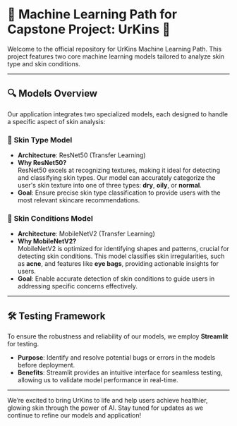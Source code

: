 # 🧠 **Machine Learning Path for Capstone Project: UrKins** 🧠  

Welcome to the official repository for UrKins Machine Learning Path. This project features two core machine learning models tailored to analyze skin type and skin conditions.  

---

## 🔍 **Models Overview**  

Our application integrates two specialized models, each designed to handle a specific aspect of skin analysis:  

### 🧠 **Skin Type Model**  
- **Architecture**: ResNet50 (Transfer Learning)  
- **Why ResNet50?**  
   ResNet50 excels at recognizing textures, making it ideal for detecting and classifying skin types. Our model can accurately categorize the user's skin texture into one of three types: **dry**, **oily**, or **normal**.  
- **Goal**: Ensure precise skin type classification to provide users with the most relevant skincare recommendations.  

### 🧠 **Skin Conditions Model**  
- **Architecture**: MobileNetV2 (Transfer Learning)  
- **Why MobileNetV2?**  
   MobileNetV2 is optimized for identifying shapes and patterns, crucial for detecting skin conditions. This model classifies skin irregularities, such as **acne**, and features like **eye bags**, providing actionable insights for users.  
- **Goal**: Enable accurate detection of skin conditions to guide users in addressing specific concerns effectively.  

---

## 🛠️ **Testing Framework**  

To ensure the robustness and reliability of our models, we employ **Streamlit** for testing.  
- **Purpose**: Identify and resolve potential bugs or errors in the models before deployment.  
- **Benefits**: Streamlit provides an intuitive interface for seamless testing, allowing us to validate model performance in real-time.  

---

We’re excited to bring UrKins to life and help users achieve healthier, glowing skin through the power of AI. Stay tuned for updates as we continue to refine our models and application!